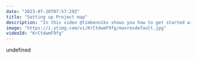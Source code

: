 ```yaml
---
date: "2023-07-20T07:57:29Z"
title: "Setting up Project map"
description: "In this video @timbenniks shows you how to get started with Project Map and what type of SDK functions you can use to render a navigation or a sitemap for your website.\n\nWant to know more? Visit https://uniform.dev or join us on Discord at: https://uniform.to/discord"
image: "https://i.ytimg.com/vi/KrCtdwmF9fg/maxresdefault.jpg"
videoId: "KrCtdwmF9fg"
---
```


undefined